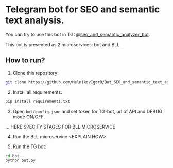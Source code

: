 # Telegram bot for SEO and semantic text analysis.

You can try to use this bot in TG: [@seo_and_semantic_analyzer_bot](https://t.me/seo_and_semantic_analyzer_bot).

This bot is presented as 2 microservices: bot and BLL.

## How to run?

1) Clone this repository:

```sh
git clone https://github.com/MelnikovIgor0/Bot_SEO_and_semantic_text_analysis.git .
```

2) Install all requirements:

```sh
pip install requirements.txt
```

3) Open `bot/config.json` and set token for TG-bot, url of API and DEBUG mode ON/OFF.

... HERE SPECIFY STAGES FOR BLL MICROSERVICE

4) Run the BLL microservice \<EXPLAIN HOW>

5) Run the TG bot:

```sh
cd bot
python bot.py
```